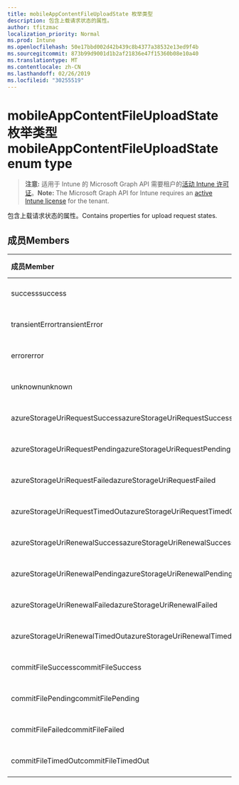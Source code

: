 ```yaml
---
title: mobileAppContentFileUploadState 枚举类型
description: 包含上载请求状态的属性。
author: tfitzmac
localization_priority: Normal
ms.prod: Intune
ms.openlocfilehash: 50e17bbd002d42b439c8b4377a38532e13ed9f4b
ms.sourcegitcommit: 873b99d9001d1b2af21836e47f15360b08e10a40
ms.translationtype: MT
ms.contentlocale: zh-CN
ms.lasthandoff: 02/26/2019
ms.locfileid: "30255519"
---
```

# <a name="mobileappcontentfileuploadstate-enum-type"></a><span data-ttu-id="29440-103">mobileAppContentFileUploadState 枚举类型</span><span class="sxs-lookup"><span data-stu-id="29440-103">mobileAppContentFileUploadState enum type</span></span>

> <span data-ttu-id="29440-104">**注意:** 适用于 Intune 的 Microsoft Graph API 需要租户的[活动 Intune 许可证](https://go.microsoft.com/fwlink/?linkid=839381)。</span><span class="sxs-lookup"><span data-stu-id="29440-104">**Note:** The Microsoft Graph API for Intune requires an [active Intune license](https://go.microsoft.com/fwlink/?linkid=839381) for the tenant.</span></span>

<span data-ttu-id="29440-105">包含上载请求状态的属性。</span><span class="sxs-lookup"><span data-stu-id="29440-105">Contains properties for upload request states.</span></span>

## <a name="members"></a><span data-ttu-id="29440-106">成员</span><span class="sxs-lookup"><span data-stu-id="29440-106">Members</span></span>
|<span data-ttu-id="29440-107">成员</span><span class="sxs-lookup"><span data-stu-id="29440-107">Member</span></span>|<span data-ttu-id="29440-108">值</span><span class="sxs-lookup"><span data-stu-id="29440-108">Value</span></span>|<span data-ttu-id="29440-109">说明</span><span class="sxs-lookup"><span data-stu-id="29440-109">Description</span></span>|
|:---|:---|:---|
|<span data-ttu-id="29440-110">success</span><span class="sxs-lookup"><span data-stu-id="29440-110">success</span></span>|<span data-ttu-id="29440-111">0</span><span class="sxs-lookup"><span data-stu-id="29440-111">0</span></span>|<span data-ttu-id="29440-112">尚未记录</span><span class="sxs-lookup"><span data-stu-id="29440-112">Not yet documented</span></span>|
|<span data-ttu-id="29440-113">transientError</span><span class="sxs-lookup"><span data-stu-id="29440-113">transientError</span></span>|<span data-ttu-id="29440-114">1</span><span class="sxs-lookup"><span data-stu-id="29440-114">1</span></span>|<span data-ttu-id="29440-115">尚未记录</span><span class="sxs-lookup"><span data-stu-id="29440-115">Not yet documented</span></span>|
|<span data-ttu-id="29440-116">error</span><span class="sxs-lookup"><span data-stu-id="29440-116">error</span></span>|<span data-ttu-id="29440-117">双面</span><span class="sxs-lookup"><span data-stu-id="29440-117">2</span></span>|<span data-ttu-id="29440-118">尚未记录</span><span class="sxs-lookup"><span data-stu-id="29440-118">Not yet documented</span></span>|
|<span data-ttu-id="29440-119">unknown</span><span class="sxs-lookup"><span data-stu-id="29440-119">unknown</span></span>|<span data-ttu-id="29440-120">第三章</span><span class="sxs-lookup"><span data-stu-id="29440-120">3</span></span>|<span data-ttu-id="29440-121">尚未记录</span><span class="sxs-lookup"><span data-stu-id="29440-121">Not yet documented</span></span>|
|<span data-ttu-id="29440-122">azureStorageUriRequestSuccess</span><span class="sxs-lookup"><span data-stu-id="29440-122">azureStorageUriRequestSuccess</span></span>|<span data-ttu-id="29440-123">100</span><span class="sxs-lookup"><span data-stu-id="29440-123">100</span></span>|<span data-ttu-id="29440-124">尚未记录</span><span class="sxs-lookup"><span data-stu-id="29440-124">Not yet documented</span></span>|
|<span data-ttu-id="29440-125">azureStorageUriRequestPending</span><span class="sxs-lookup"><span data-stu-id="29440-125">azureStorageUriRequestPending</span></span>|<span data-ttu-id="29440-126">101</span><span class="sxs-lookup"><span data-stu-id="29440-126">101</span></span>|<span data-ttu-id="29440-127">尚未记录</span><span class="sxs-lookup"><span data-stu-id="29440-127">Not yet documented</span></span>|
|<span data-ttu-id="29440-128">azureStorageUriRequestFailed</span><span class="sxs-lookup"><span data-stu-id="29440-128">azureStorageUriRequestFailed</span></span>|<span data-ttu-id="29440-129">102</span><span class="sxs-lookup"><span data-stu-id="29440-129">102</span></span>|<span data-ttu-id="29440-130">尚未记录</span><span class="sxs-lookup"><span data-stu-id="29440-130">Not yet documented</span></span>|
|<span data-ttu-id="29440-131">azureStorageUriRequestTimedOut</span><span class="sxs-lookup"><span data-stu-id="29440-131">azureStorageUriRequestTimedOut</span></span>|<span data-ttu-id="29440-132">103</span><span class="sxs-lookup"><span data-stu-id="29440-132">103</span></span>|<span data-ttu-id="29440-133">尚未记录</span><span class="sxs-lookup"><span data-stu-id="29440-133">Not yet documented</span></span>|
|<span data-ttu-id="29440-134">azureStorageUriRenewalSuccess</span><span class="sxs-lookup"><span data-stu-id="29440-134">azureStorageUriRenewalSuccess</span></span>|<span data-ttu-id="29440-135">200</span><span class="sxs-lookup"><span data-stu-id="29440-135">200</span></span>|<span data-ttu-id="29440-136">尚未记录</span><span class="sxs-lookup"><span data-stu-id="29440-136">Not yet documented</span></span>|
|<span data-ttu-id="29440-137">azureStorageUriRenewalPending</span><span class="sxs-lookup"><span data-stu-id="29440-137">azureStorageUriRenewalPending</span></span>|<span data-ttu-id="29440-138">201</span><span class="sxs-lookup"><span data-stu-id="29440-138">201</span></span>|<span data-ttu-id="29440-139">尚未记录</span><span class="sxs-lookup"><span data-stu-id="29440-139">Not yet documented</span></span>|
|<span data-ttu-id="29440-140">azureStorageUriRenewalFailed</span><span class="sxs-lookup"><span data-stu-id="29440-140">azureStorageUriRenewalFailed</span></span>|<span data-ttu-id="29440-141">202</span><span class="sxs-lookup"><span data-stu-id="29440-141">202</span></span>|<span data-ttu-id="29440-142">尚未记录</span><span class="sxs-lookup"><span data-stu-id="29440-142">Not yet documented</span></span>|
|<span data-ttu-id="29440-143">azureStorageUriRenewalTimedOut</span><span class="sxs-lookup"><span data-stu-id="29440-143">azureStorageUriRenewalTimedOut</span></span>|<span data-ttu-id="29440-144">203</span><span class="sxs-lookup"><span data-stu-id="29440-144">203</span></span>|<span data-ttu-id="29440-145">尚未记录</span><span class="sxs-lookup"><span data-stu-id="29440-145">Not yet documented</span></span>|
|<span data-ttu-id="29440-146">commitFileSuccess</span><span class="sxs-lookup"><span data-stu-id="29440-146">commitFileSuccess</span></span>|<span data-ttu-id="29440-147">300</span><span class="sxs-lookup"><span data-stu-id="29440-147">300</span></span>|<span data-ttu-id="29440-148">尚未记录</span><span class="sxs-lookup"><span data-stu-id="29440-148">Not yet documented</span></span>|
|<span data-ttu-id="29440-149">commitFilePending</span><span class="sxs-lookup"><span data-stu-id="29440-149">commitFilePending</span></span>|<span data-ttu-id="29440-150">301</span><span class="sxs-lookup"><span data-stu-id="29440-150">301</span></span>|<span data-ttu-id="29440-151">尚未记录</span><span class="sxs-lookup"><span data-stu-id="29440-151">Not yet documented</span></span>|
|<span data-ttu-id="29440-152">commitFileFailed</span><span class="sxs-lookup"><span data-stu-id="29440-152">commitFileFailed</span></span>|<span data-ttu-id="29440-153">302</span><span class="sxs-lookup"><span data-stu-id="29440-153">302</span></span>|<span data-ttu-id="29440-154">尚未记录</span><span class="sxs-lookup"><span data-stu-id="29440-154">Not yet documented</span></span>|
|<span data-ttu-id="29440-155">commitFileTimedOut</span><span class="sxs-lookup"><span data-stu-id="29440-155">commitFileTimedOut</span></span>|<span data-ttu-id="29440-156">303</span><span class="sxs-lookup"><span data-stu-id="29440-156">303</span></span>|<span data-ttu-id="29440-157">尚未记录</span><span class="sxs-lookup"><span data-stu-id="29440-157">Not yet documented</span></span>|



